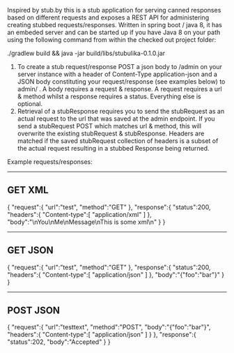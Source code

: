  Inspired by stub.by this is a stub application for serving canned responses based on different requests and exposes a REST API for administering creating
 stubbed requests/responses. Written in spring boot / java 8, it has an embeded server and can be started up if you have Java 8 on your path using the following
 command from within the checked out project folder:

  ./gradlew build  && java -jar build/libs/stubulika-0.1.0.jar

  1)   To create a stub request/response POST a json body to /admin on your server instance with a header of Content-Type application-json and a JSON body
       constituting your request/response (see examples below) to admin/ . A body requires a request & response. A request requires a url & method whilst a response
       requires a status. Everything else is optional.
  2)   Retrieval of a stubResponse requires you to send the stubRequest as an actual request to the url that was saved at the admin endpoint.
       If you send a stubRequest POST which matches url & method, this will overwrite the existing stubRequest & stubResponse.
       Headers are matched if the saved stubRequest collection of headers is a subset of the actual request resulting in a stubbed Response being returned.



Example  requests/responses:

----------------------------------------------------------------------
GET XML
----------------------------------------------------------------------
{
   "request":{
      "url":"test",
      "method":"GET"
   },
   "response":{
      "status":200,
      "headers":{
         "Content-type":[
            "application/xml"
         ]
      },
      "body":"<xml>\n<to>You</to>\n<from>Me</from>\n<heading>Message</heading>\n<body>This is some xml</body>\n</xml>"
   }
}

----------------------------------------------------------------------
GET JSON
----------------------------------------------------------------------

{
   "request":{
      "url":"test",
      "method":"GET"
   },
   "response":{
      "status":200,
      "headers":{
         "Content-type":[
            "application/json"
         ]
      },
      "body":"{\"foo\":\"bar\"}"
   }
}

----------------------------------------------------------------------
POST JSON
----------------------------------------------------------------------

{
   "request":{
      "url":"testtext",
      "method":"POST",
      "body":"{\"foo\":\"bar\"}",
      "headers":{
         "Content-type":[
            "application/json"
         ]
      }
   },
   "response":{
      "status":202,
      "body":"Accepted"
   }
}